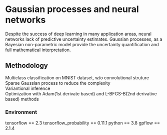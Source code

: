 # Gaussian processes and neural networks

Despite the success of deep learning in many application areas, neural networks lack of predictive uncertainty estimates. Gaussian processes, as a Bayesian non-parametric model provide the uncertainty quantification and full mathematical interpretation.

## Methodology
Multiclass classification on MNIST dataset, w/o convolutional struture <br/>
Sparse Gaussian process to reduce the complexity<br/>
Variantional inference<br/>
Optimization with Adam(1st derivate based) and L-BFGS-B(2nd derivative based) methods<br/>

### Environment
tensorflow == 2.3
tensorflow_probability == 0.11.1
python == 3.8
gpflow == 2.1.4
